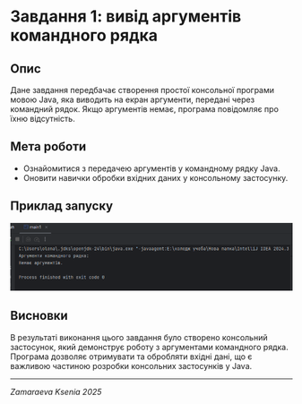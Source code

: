# Завдання 1: вивід аргументів командного рядка

## Опис
Дане завдання передбачає створення простої консольної програми мовою Java, яка виводить на екран аргументи, передані через командний рядок.
Якщо аргументів немає, програма повідомляє про їхню відсутність.

## Мета роботи
- Ознайомитися з передачею аргументів у командному рядку Java.
- Оновити навички обробки вхідних даних у консольному застосунку.

## Приклад запуску

![Знімок екрана 2025-03-24 214907.png](../image/%D0%97%D0%BD%D1%96%D0%BC%D0%BE%D0%BA%20%D0%B5%D0%BA%D1%80%D0%B0%D0%BD%D0%B0%202025-03-24%20214907.png)


## Висновки
В результаті виконання цього завдання було створено консольний застосунок, який демонструє роботу з аргументами командного рядка. Програма дозволяє отримувати та обробляти вхідні дані, що є важливою частиною розробки консольних застосунків у Java.

---

*Zamaraeva Ksenia 2025*
